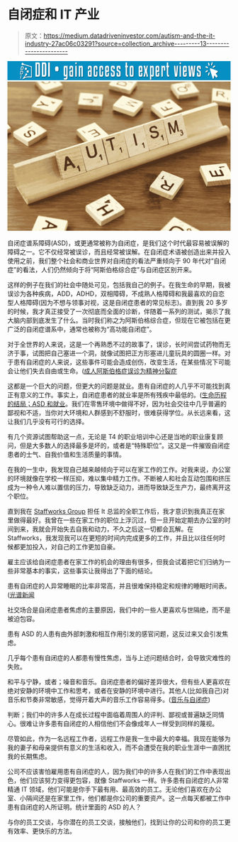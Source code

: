 # 自闭症和 IT 产业

> 原文：<https://medium.datadriveninvestor.com/autism-and-the-it-industry-27ac06c03291?source=collection_archive---------13----------------------->

[![](img/470461fd7115b7be6636b48da0b8d556.png)](http://www.track.datadriveninvestor.com/1B9E)![](img/4cae631c393047571707d0fb3ce1800b.png)

自闭症谱系障碍(ASD)，或更通常被称为自闭症，是我们这个时代最容易被误解的障碍之一。它不仅经常被误诊，而且经常被误解。在自闭症术语被创造出来并投入使用之前，我们整个社会和商业世界对自闭症的看法严重倾向于 90 年代对“自闭症”的看法，人们仍然倾向于将“阿斯伯格综合症”与自闭症区别开来。

这样的例子在我们的社会中随处可见，包括我自己的例子。在我生命的早期，我被误诊为各种疾病，ADD，ADHD，双相障碍，不成熟人格障碍和我最喜欢的自恋型人格障碍(因为不想与领事对视，这是自闭症患者的常见标志)。直到我 20 多岁的时候，我才真正接受了一次彻底而全面的诊断，伴随着一系列的测试，揭示了我大脑内部到底发生了什么。当时我们称之为阿斯伯格综合症，但现在它被包括在更广泛的自闭症谱系中，通常也被称为“高功能自闭症”。

对于全世界的人来说，这是一个再熟悉不过的故事了，误诊，长时间尝试药物而无济于事，试图把自己塞进一个洞，就像试图把正方形塞进儿童玩具的圆圈一样。对于患有自闭症的人来说，这些事件可能会造成创伤，改变生活，在某些情况下可能会让他们失去自由或生命。([成人阿斯伯格症误诊为精神分裂症](http://psycnet.apa.org/record/2000-15236-014)

这都是一个巨大的问题，但更大的问题是就业。患有自闭症的人几乎不可能找到真正有意义的工作。事实上，自闭症患者的就业率是所有残疾中最低的。([生命历程的结局；ASD 和就业](https://drexel.edu/~/media/Files/autismoutcomes/publications/LCO%20Fact%20Sheet%20Employment.ashx)。我们在零售环境中做得不好，因为社会交往中几乎普遍的鄙视和不适，当你对大环境和人群感到不舒服时，很难获得学位。从长远来看，这让我们几乎没有可行的选择。

有几个资源试图帮助这一点，无论是 T4 的职业培训中心还是当地的职业康复顾问，但是大多数人的选择最多是坏的，或者是“特殊职位”。这又是一件摧毁自闭症患者的士气、自我价值和生活质量的事情。

在我的一生中，我发现自己越来越倾向于可以在家工作的工作。对我来说，办公室的环境就像在学校一样压抑，难以集中精力工作。不断被人和社会互动包围和挤压成为一种令人难以置信的压力，导致缺乏动力，进而导致缺乏生产力，最终离开这个职位。

直到我在 [Staffworks Group](http://staffworksgroup.com) 担任 It 总监的全职工作后，我才意识到我真正在家里做得最好。我曾在一些在家工作的职位上浮沉过，但一旦开始定期去办公室的时间到来，我就会开始失去自我和动力，不久之后这一切都会瓦解。在 Staffworks，我发现我可以在更短的时间内完成更多的工作，并且比以往任何时候都更加投入，对自己的工作更加自豪。

雇主应该给自闭症患者在家工作的机会的理由有很多，但我会试着把它们归纳为一些非常基本的事实，这些事实让我得出了下面的结论。

患有自闭症的人异常睡眠的比率非常高，并且很难保持稳定和规律的睡眠时间表。([光谱新闻](https://www.spectrumnews.org/news/sleep-problems-autism-explained/)

社交场合是自闭症患者焦虑的主要原因，我们中的一些人更喜欢与世隔绝，而不是被迫包容。

患有 ASD 的人患有由外部刺激和相互作用引发的感官问题，这反过来又会引发焦虑。

几乎每个患有自闭症的人都患有慢性焦虑，当与上述问题结合时，会导致灾难性的失败。

和平与宁静，或者；噪音和音乐。自闭症患者的偏好差异很大，但有些人更喜欢在绝对安静的环境中工作和思考，或者在安静的环境中进行。其他人(比如我自己)对音乐和节奏非常敏感，觉得开着大声的音乐工作容易得多。([音乐与自闭症](http://www.tunedintolearning.com/music-and-autism/))

判断；我们中的许多人在成长过程中面临着周围人的评判、鄙视或普遍缺乏同情心。很难让许多患有自闭症的人相信他们不会像成年人一样受到同样的蔑视。

尽管如此，作为一名远程工作者，远程工作是我一生中最大的幸福。我现在能够为我的妻子和母亲提供有意义的生活和收入，而不会遭受在我的职业生涯中一直困扰我的长期焦虑。

公司不应该害怕雇用患有自闭症的人，因为我们中的许多人在我们的工作中表现出色，他们应该努力变得更包容，就像 Staffworks 一样。许多患有自闭症的人非常精通 IT 领域，他们可能是你手下最有用、最高效的员工。无论他们喜欢在办公室、小隔间还是在家里工作，他们都是你公司的重要资产。这一点每天都被工作中患有自闭症的人所证明。统计里面的 ASD 的人？

与你的员工交谈，与你潜在的员工交谈，接触他们，找到让你的公司和你的员工更有效率、更快乐的方法。